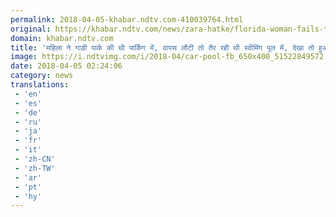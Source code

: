 ```yaml
---
permalink: 2018-04-05-khabar.ndtv.com-410039764.html
original: https://khabar.ndtv.com/news/zara-hatke/florida-woman-fails-to-put-car-in-park-vehicle-rolls-into-swimming-pool-with-husband-child-inside-1833044
domain: khabar.ndtv.com
title: 'महिला ने गाड़ी पार्क की थी पार्किंग में, वापस लौटी तो तैर रही थी स्वीमिंग पूल में, देखा तो हुआ ऐसा'
image: https://i.ndtvimg.com/i/2018-04/car-pool-fb_650x400_51522849572.jpg
date: 2018-04-05 02:24:06
category: news
translations: 
 - 'en'
 - 'es'
 - 'de'
 - 'ru'
 - 'ja'
 - 'fr'
 - 'it'
 - 'zh-CN'
 - 'zh-TW'
 - 'ar'
 - 'pt'
 - 'hy'
---
```


